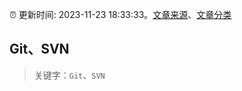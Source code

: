 :alarm_clock: 更新时间: 2023-11-23 18:33:33。[文章来源](/README.md)、[文章分类](/TAGS.md)

## Git、SVN


> 关键字：`Git`、`SVN`



